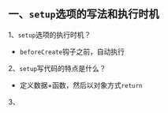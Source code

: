 ## 一、`setup`选项的写法和执行时机

1、`setup`选项的执行时机？

- `beforeCreate`钩子之前，自动执行

2、`setup`写代码的特点是什么？

- 定义数据+函数，然后以对象方式`return`

3、<script setup>解决了什么问题？

- 经过语法糖的封装更简单的使用组合式`API`

4、`setup`中的`this`还只想组件实例吗？

-  指向`undefined`